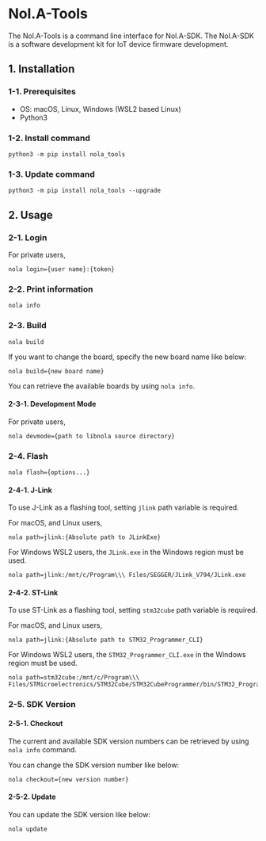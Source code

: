 # Nol.A-Tools

The Nol.A-Tools is a command line interface for Nol.A-SDK.
The Nol.A-SDK is a software development kit for IoT device firmware development.

## 1. Installation

### 1-1. Prerequisites

* OS: macOS, Linux, Windows (WSL2 based Linux)
* Python3

### 1-2. Install command

```
python3 -m pip install nola_tools
```

### 1-3. Update command

```
python3 -m pip install nola_tools --upgrade
```

## 2. Usage

### 2-1. Login

For private users,
```
nola login={user name}:{token}
```

### 2-2. Print information

```
nola info
```

### 2-3. Build

```
nola build
```

If you want to change the board, specify the new board name like below:
```
nola build={new board name}
```

You can retrieve the available boards by using ```nola info```.

#### 2-3-1. Development Mode

For private users,

```
nola devmode={path to libnola source directory}
```

### 2-4. Flash

```
nola flash={options...}
```

#### 2-4-1. J-Link

To use J-Link as a flashing tool, setting ```jlink``` path variable is required.

For macOS, and Linux users,
```
nola path=jlink:{Absolute path to JLinkExe}
```

For Windows WSL2 users, the ```JLink.exe``` in the Windows region must be used.

```
nola path=jlink:/mnt/c/Program\\\ Files/SEGGER/JLink_V794/JLink.exe
```

#### 2-4-2. ST-Link

To use ST-Link as a flashing tool, setting ```stm32cube``` path variable is required.

For macOS, and Linux users,
```
nola path=jlink:{Absolute path to STM32_Programmer_CLI}
```

For Windows WSL2 users, the ```STM32_Programmer_CLI.exe``` in the Windows region must be used.
```
nola path=stm32cube:/mnt/c/Program\\\ Files/STMicroelectronics/STM32Cube/STM32CubeProgrammer/bin/STM32_Programmer_CLI.exe
```

### 2-5. SDK Version

#### 2-5-1. Checkout

The current and available SDK version numbers can be retrieved by using ```nola info``` command.

You can change the SDK version number like below:
```
nola checkout={new version number}
```

#### 2-5-2. Update

You can update the SDK version like below:
```
nola update
```
